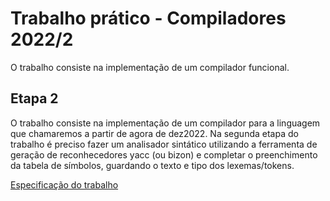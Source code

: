 # Trabalho prático - Compiladores 2022/2

O trabalho consiste na implementação de um compilador funcional. 

## Etapa 2
O trabalho consiste na implementação de um compilador para a linguagem que chamaremos a
partir de agora de dez2022. Na segunda etapa do trabalho é preciso fazer um analisador
sintático utilizando a ferramenta de geração de reconhecedores yacc (ou bizon) e completar o
preenchimento da tabela de símbolos, guardando o texto e tipo dos lexemas/tokens.

[Especificação do trabalho](https://www.inf.ufrgs.br/~johann/comp/spect2.pdf)
